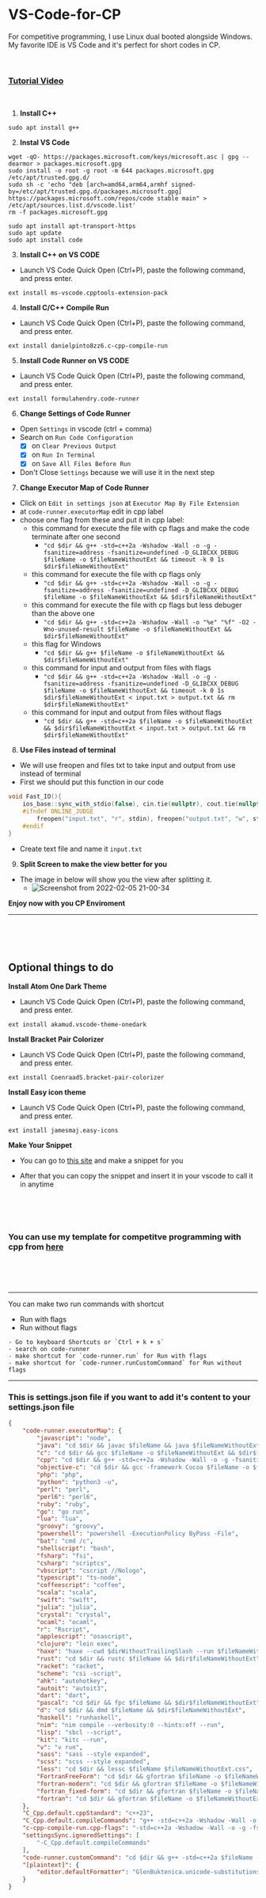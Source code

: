 # VS-Code-for-CP

For competitive programming, I use Linux dual booted alongside Windows. My favorite IDE is VS Code and it's perfect for short codes in CP.

<br>

### [Tutorial Video](https://www.youtube.com/watch?v=8UvUyVjpWdU)

<br>

1.  **Install C++**

```
sudo apt install g++
```

2.  **Instal VS Code**

```
wget -qO- https://packages.microsoft.com/keys/microsoft.asc | gpg --dearmor > packages.microsoft.gpg
sudo install -o root -g root -m 644 packages.microsoft.gpg /etc/apt/trusted.gpg.d/
sudo sh -c 'echo "deb [arch=amd64,arm64,armhf signed-by=/etc/apt/trusted.gpg.d/packages.microsoft.gpg] https://packages.microsoft.com/repos/code stable main" > /etc/apt/sources.list.d/vscode.list'
rm -f packages.microsoft.gpg
```
```
sudo apt install apt-transport-https
sudo apt update
sudo apt install code
```

3.  **Install C++ on VS CODE**

- Launch VS Code Quick Open (Ctrl+P), paste the following command, and press enter.

```
ext install ms-vscode.cpptools-extension-pack
```

4.  **Install C/C++ Compile Run**

- Launch VS Code Quick Open (Ctrl+P), paste the following command, and press enter.

```
ext install danielpinto8zz6.c-cpp-compile-run
```

5.  **Install Code Runner on VS CODE**

- Launch VS Code Quick Open (Ctrl+P), paste the following command, and press enter.

```
ext install formulahendry.code-runner
```

6.  **Change Settings of Code Runner**

- Open `Settings` in vscode (ctrl + comma)
- Search on `Run Code Configuration`
  - [x] on `Clear Previous Output`
  - [x] on `Run In Terminal`
  - [x] on `Save All Files Before Run`
- Don't Close `Settings` because we will use it in the next step

7.  **Change Executor Map of Code Runner**
-   Click on `Edit in settings json` at `Executor Map By File Extension`
-   at `code-runner.executorMap` edit in cpp label
-   choose one flag from these and put it in cpp label:
    - this command for execute the file with cp flags and make the code terminate after one second
      - `"cd $dir && g++ -std=c++2a -Wshadow -Wall -o -g -fsanitize=address -fsanitize=undefined -D_GLIBCXX_DEBUG $fileName -o $fileNameWithoutExt && timeout -k 0 1s $dir$fileNameWithoutExt"`
    - this command for execute the file with cp flags only
      - `"cd $dir && g++ -std=c++2a -Wshadow -Wall -o -g -fsanitize=address -fsanitize=undefined -D_GLIBCXX_DEBUG $fileName -o $fileNameWithoutExt && $dir$fileNameWithoutExt"` 
    - this command for execute the file with cp flags but less debuger than the above one
      - `"cd $dir && g++ -std=c++2a -Wshadow -Wall -o "%e" "%f" -O2 -Wno-unused-result $fileName -o $fileNameWithoutExt && $dir$fileNameWithoutExt"` 
    - this flag for Windows
      - `"cd $dir && g++ $fileName -o $fileNameWithoutExt && $dir$fileNameWithoutExt"` 
    - this command for input and output from files with flags
      - `"cd $dir && g++ -std=c++2a -Wshadow -Wall -o -g -fsanitize=address -fsanitize=undefined -D_GLIBCXX_DEBUG $fileName -o $fileNameWithoutExt && timeout -k 0 1s $dir$fileNameWithoutExt < input.txt > output.txt && rm $dir$fileNameWithoutExt"` 
    - this command for input and output from files without flags
      - `"cd $dir && g++ -std=c++2a $fileName -o $fileNameWithoutExt && $dir$fileNameWithoutExt < input.txt > output.txt && rm $dir$fileNameWithoutExt"` 
      
8.  **Use Files instead of terminal**
- We will use freopen and files txt to take input and output from use instead of terminal
- First we should put this function in our code
```C++
void Fast_IO(){
    ios_base::sync_with_stdio(false), cin.tie(nullptr), cout.tie(nullptr);
    #ifndef ONLINE_JUDGE
        freopen("input.txt", "r", stdin), freopen("output.txt", "w", stdout); 
    #endif
}
```
- Create text file and name it `input.txt`

9.  **Split Screen to make the view better for you**
- The image in below will show you the view after splitting it.
  - ![Screenshot from 2022-02-05 21-00-34](https://user-images.githubusercontent.com/63050133/152655170-89857fb7-4f8a-4425-9f54-55503d8d4b62.png)


**Enjoy now with you CP Enviroment**


----

<br><br><br>

## Optional things to do

**Install Atom One Dark Theme**

- Launch VS Code Quick Open (Ctrl+P), paste the following command, and press enter.

```
ext install akamud.vscode-theme-onedark
```

**Install Bracket Pair Colorizer**

- Launch VS Code Quick Open (Ctrl+P), paste the following command, and press enter.

```
ext install CoenraadS.bracket-pair-colorizer
```

**Install Easy icon theme**

- Launch VS Code Quick Open (Ctrl+P), paste the following command, and press enter.

```
ext install jamesmaj.easy-icons
```


**Make Your Snippet**

- You can go to [this site](https://snippet-generator.app/) and make a snippet for you

- After that you can copy the snippet and insert it in your vscode to call it in anytime

<br><br><br>

### You can use my template for competitve programming with cpp from [here](https://github.com/7oSkaaa/VS-Code-for-CP/blob/main/Template.cpp)

<br><br><br>

<hr>

You can make two run commands with shortcut

- Run with flags
- Run without flags

```
- Go to keyboard Shortcuts or `Ctrl + k + s`
- search on code-runner
- make shortcut for `code-runner.run` for Run with flags
- make shortcut for `code-runner.runCustomCommand` for Run without flags
```

<hr>

### This is settings.json file if you want to add it's content to your settings.json file

```json
{
    "code-runner.executorMap": {
        "javascript": "node",
        "java": "cd $dir && javac $fileName && java $fileNameWithoutExt",
        "c": "cd $dir && gcc $fileName -o $fileNameWithoutExt && $dir$fileNameWithoutExt",
        "cpp": "cd $dir && g++ -std=c++2a -Wshadow -Wall -o -g -fsanitize=address -fsanitize=undefined -D_GLIBCXX_DEBUG $fileName -o $fileNameWithoutExt && timeout -k 0 1s $dir$fileNameWithoutExt < input.txt > output.txt && rm $dir$fileNameWithoutExt",
        "objective-c": "cd $dir && gcc -framework Cocoa $fileName -o $fileNameWithoutExt && $dir$fileNameWithoutExt",
        "php": "php",
        "python": "python3 -u",
        "perl": "perl",
        "perl6": "perl6",
        "ruby": "ruby",
        "go": "go run",
        "lua": "lua",
        "groovy": "groovy",
        "powershell": "powershell -ExecutionPolicy ByPass -File",
        "bat": "cmd /c",
        "shellscript": "bash",
        "fsharp": "fsi",
        "csharp": "scriptcs",
        "vbscript": "cscript //Nologo",
        "typescript": "ts-node",
        "coffeescript": "coffee",
        "scala": "scala",
        "swift": "swift",
        "julia": "julia",
        "crystal": "crystal",
        "ocaml": "ocaml",
        "r": "Rscript",
        "applescript": "osascript",
        "clojure": "lein exec",
        "haxe": "haxe --cwd $dirWithoutTrailingSlash --run $fileNameWithoutExt",
        "rust": "cd $dir && rustc $fileName && $dir$fileNameWithoutExt",
        "racket": "racket",
        "scheme": "csi -script",
        "ahk": "autohotkey",
        "autoit": "autoit3",
        "dart": "dart",
        "pascal": "cd $dir && fpc $fileName && $dir$fileNameWithoutExt",
        "d": "cd $dir && dmd $fileName && $dir$fileNameWithoutExt",
        "haskell": "runhaskell",
        "nim": "nim compile --verbosity:0 --hints:off --run",
        "lisp": "sbcl --script",
        "kit": "kitc --run",
        "v": "v run",
        "sass": "sass --style expanded",
        "scss": "scss --style expanded",
        "less": "cd $dir && lessc $fileName $fileNameWithoutExt.css",
        "FortranFreeForm": "cd $dir && gfortran $fileName -o $fileNameWithoutExt && $dir$fileNameWithoutExt",
        "fortran-modern": "cd $dir && gfortran $fileName -o $fileNameWithoutExt && $dir$fileNameWithoutExt",
        "fortran_fixed-form": "cd $dir && gfortran $fileName -o $fileNameWithoutExt && $dir$fileNameWithoutExt",
        "fortran": "cd $dir && gfortran $fileName -o $fileNameWithoutExt && $dir$fileNameWithoutExt"
    },
    "C_Cpp.default.cppStandard": "c++23",
    "C_Cpp.default.compileCommands": "g++ -std=c++2a -Wshadow -Wall -o \"%e\" \"%f\" -g -fsanitize=address -fsanitize=undefined -D_GLIBCXX_DEBUG",
    "c-cpp-compile-run.cpp-flags": "-std=c++2a -Wshadow -Wall -o -g -fsanitize=address -fsanitize=undefined -D_GLIBCXX_DEBUG",
    "settingsSync.ignoredSettings": [
        "-C_Cpp.default.compileCommands"
    ],
    "code-runner.customCommand": "cd $dir && g++ -std=c++2a $fileName -o $fileNameWithoutExt && $dir$fileNameWithoutExt < input.txt > output.txt && rm $dir$fileNameWithoutExt",
    "[plaintext]": {
        "editor.defaultFormatter": "GlenBuktenica.unicode-substitutions"
    }
}
```
